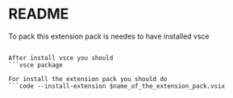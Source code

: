 # README

To pack this extension pack is needes to have installed vsce

````npm i -g vsce

After install vsce you should
```vsce package

For install the extension pack you should do
```code --install-extension $name_of_the_extension_pack.vsix
````
